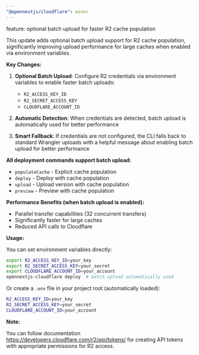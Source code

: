 ```yaml
---
"@opennextjs/cloudflare": minor
---
```


feature: optional batch upload for faster R2 cache population

This update adds optional batch upload support for R2 cache population, significantly improving upload performance for large caches when enabled via environment variables.

**Key Changes:**

1. **Optional Batch Upload**: Configure R2 credentials via environment variables to enable faster batch uploads:

   - `R2_ACCESS_KEY_ID`
   - `R2_SECRET_ACCESS_KEY`
   - `CLOUDFLARE_ACCOUNT_ID`

2. **Automatic Detection**: When credentials are detected, batch upload is automatically used for better performance

3. **Smart Fallback**: If credentials are not configured, the CLI falls back to standard Wrangler uploads with a helpful message about enabling batch upload for better performance

**All deployment commands support batch upload:**

- `populateCache` - Explicit cache population
- `deploy` - Deploy with cache population
- `upload` - Upload version with cache population
- `preview` - Preview with cache population

**Performance Benefits (when batch upload is enabled):**

- Parallel transfer capabilities (32 concurrent transfers)
- Significantly faster for large caches
- Reduced API calls to Cloudflare

**Usage:**

You can set environment variables directly:

```bash
export R2_ACCESS_KEY_ID=your_key
export R2_SECRET_ACCESS_KEY=your_secret
export CLOUDFLARE_ACCOUNT_ID=your_account
opennextjs-cloudflare deploy  # batch upload automatically used
```

Or create a `.env` file in your project root (automatically loaded):

```bash
R2_ACCESS_KEY_ID=your_key
R2_SECRET_ACCESS_KEY=your_secret
CLOUDFLARE_ACCOUNT_ID=your_account
```

**Note:**

You can follow documentation https://developers.cloudflare.com/r2/api/tokens/ for creating API tokens with appropriate permissions for R2 access.
